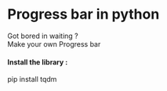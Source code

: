 # Progress bar in python

Got bored in waiting ?
<br>
Make your own Progress bar
<br>
<h4>Install the library :</h4>
        pip install tqdm